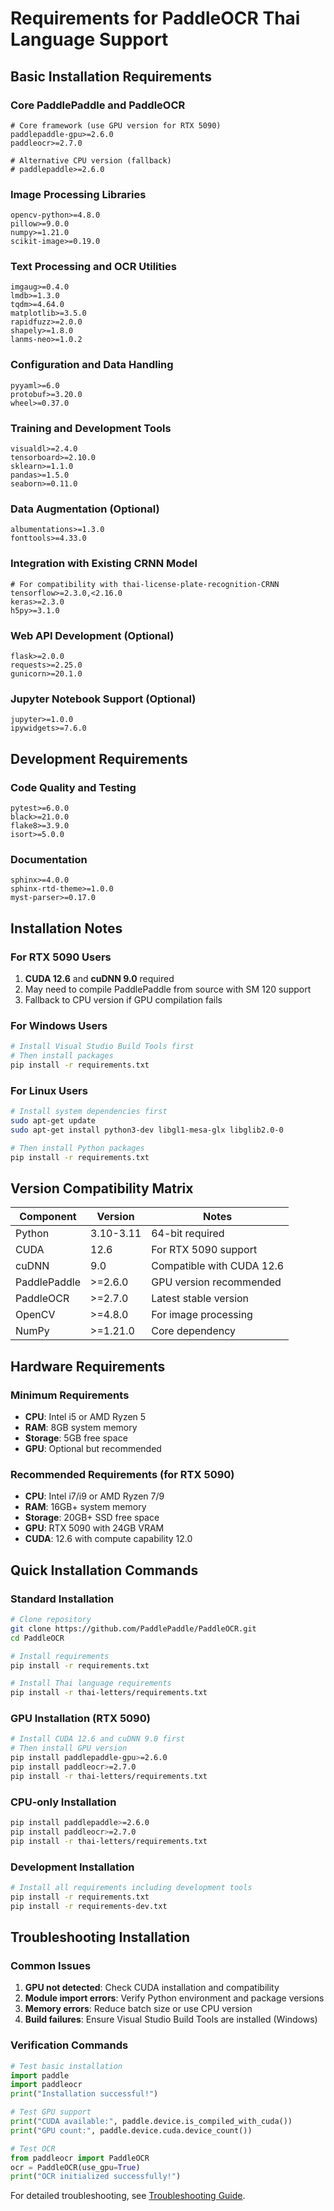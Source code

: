 # Requirements for PaddleOCR Thai Language Support

## Basic Installation Requirements

### Core PaddlePaddle and PaddleOCR
```
# Core framework (use GPU version for RTX 5090)
paddlepaddle-gpu>=2.6.0
paddleocr>=2.7.0

# Alternative CPU version (fallback)
# paddlepaddle>=2.6.0
```

### Image Processing Libraries
```
opencv-python>=4.8.0
pillow>=9.0.0
numpy>=1.21.0
scikit-image>=0.19.0
```

### Text Processing and OCR Utilities
```
imgaug>=0.4.0
lmdb>=1.3.0
tqdm>=4.64.0
matplotlib>=3.5.0
rapidfuzz>=2.0.0
shapely>=1.8.0
lanms-neo>=1.0.2
```

### Configuration and Data Handling
```
pyyaml>=6.0
protobuf>=3.20.0
wheel>=0.37.0
```

### Training and Development Tools
```
visualdl>=2.4.0
tensorboard>=2.10.0
sklearn>=1.1.0
pandas>=1.5.0
seaborn>=0.11.0
```

### Data Augmentation (Optional)
```
albumentations>=1.3.0
fonttools>=4.33.0
```

### Integration with Existing CRNN Model
```
# For compatibility with thai-license-plate-recognition-CRNN
tensorflow>=2.3.0,<2.16.0
keras>=2.3.0
h5py>=3.1.0
```

### Web API Development (Optional)
```
flask>=2.0.0
requests>=2.25.0
gunicorn>=20.1.0
```

### Jupyter Notebook Support (Optional)
```
jupyter>=1.0.0
ipywidgets>=7.6.0
```

## Development Requirements

### Code Quality and Testing
```
pytest>=6.0.0
black>=21.0.0
flake8>=3.9.0
isort>=5.0.0
```

### Documentation
```
sphinx>=4.0.0
sphinx-rtd-theme>=1.0.0
myst-parser>=0.17.0
```

## Installation Notes

### For RTX 5090 Users
1. **CUDA 12.6** and **cuDNN 9.0** required
2. May need to compile PaddlePaddle from source with SM 120 support
3. Fallback to CPU version if GPU compilation fails

### For Windows Users
```bash
# Install Visual Studio Build Tools first
# Then install packages
pip install -r requirements.txt
```

### For Linux Users
```bash
# Install system dependencies first
sudo apt-get update
sudo apt-get install python3-dev libgl1-mesa-glx libglib2.0-0

# Then install Python packages
pip install -r requirements.txt
```

## Version Compatibility Matrix

| Component | Version | Notes |
|-----------|---------|-------|
| Python | 3.10-3.11 | 64-bit required |
| CUDA | 12.6 | For RTX 5090 support |
| cuDNN | 9.0 | Compatible with CUDA 12.6 |
| PaddlePaddle | >=2.6.0 | GPU version recommended |
| PaddleOCR | >=2.7.0 | Latest stable version |
| OpenCV | >=4.8.0 | For image processing |
| NumPy | >=1.21.0 | Core dependency |

## Hardware Requirements

### Minimum Requirements
- **CPU**: Intel i5 or AMD Ryzen 5
- **RAM**: 8GB system memory
- **Storage**: 5GB free space
- **GPU**: Optional but recommended

### Recommended Requirements (for RTX 5090)
- **CPU**: Intel i7/i9 or AMD Ryzen 7/9
- **RAM**: 16GB+ system memory
- **Storage**: 20GB+ SSD free space
- **GPU**: RTX 5090 with 24GB VRAM
- **CUDA**: 12.6 with compute capability 12.0

## Quick Installation Commands

### Standard Installation
```bash
# Clone repository
git clone https://github.com/PaddlePaddle/PaddleOCR.git
cd PaddleOCR

# Install requirements
pip install -r requirements.txt

# Install Thai language requirements
pip install -r thai-letters/requirements.txt
```

### GPU Installation (RTX 5090)
```bash
# Install CUDA 12.6 and cuDNN 9.0 first
# Then install GPU version
pip install paddlepaddle-gpu>=2.6.0
pip install paddleocr>=2.7.0
pip install -r thai-letters/requirements.txt
```

### CPU-only Installation
```bash
pip install paddlepaddle>=2.6.0
pip install paddleocr>=2.7.0
pip install -r thai-letters/requirements.txt
```

### Development Installation
```bash
# Install all requirements including development tools
pip install -r requirements.txt
pip install -r requirements-dev.txt
```

## Troubleshooting Installation

### Common Issues
1. **GPU not detected**: Check CUDA installation and compatibility
2. **Module import errors**: Verify Python environment and package versions
3. **Memory errors**: Reduce batch size or use CPU version
4. **Build failures**: Ensure Visual Studio Build Tools are installed (Windows)

### Verification Commands
```python
# Test basic installation
import paddle
import paddleocr
print("Installation successful!")

# Test GPU support
print("CUDA available:", paddle.device.is_compiled_with_cuda())
print("GPU count:", paddle.device.cuda.device_count())

# Test OCR
from paddleocr import PaddleOCR
ocr = PaddleOCR(use_gpu=True)
print("OCR initialized successfully!")
```

For detailed troubleshooting, see [Troubleshooting Guide](troubleshooting.md).
